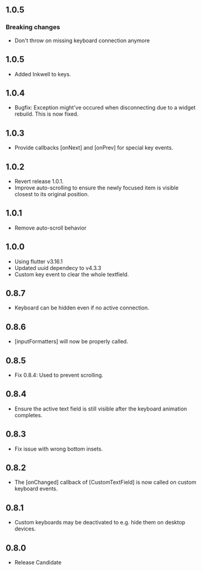 ## 1.0.5
### Breaking changes
* Don't throw on missing keyboard connection anymore

## 1.0.5
* Added Inkwell to keys.

## 1.0.4
* Bugfix: Exception might've occured when disconnecting due to a widget rebuild. This is now fixed.

## 1.0.3
* Provide callbacks [onNext] and [onPrev] for special key events.

## 1.0.2
* Revert release 1.0.1.
* Improve auto-scrolling to ensure the newly focused item is visible closest to its original
  position.

## 1.0.1
* Remove auto-scroll behavior

## 1.0.0

* Using flutter v3.16.1
* Updated uuid dependecy to v4.3.3
* Custom key event to clear the whole textfield.

## 0.8.7

* Keyboard can be hidden even if no active connection.

## 0.8.6

* [inputFormatters] will now be properly called.

## 0.8.5

* Fix 0.8.4: Used to prevent scrolling.

## 0.8.4

* Ensure the active text field is still visible after the keyboard animation completes.

## 0.8.3

* Fix issue with wrong bottom insets.

## 0.8.2

* The [onChanged] callback of [CustomTextField] is now called on custom keyboard events.

## 0.8.1

* Custom keyboards may be deactivated to e.g. hide them on desktop devices.

## 0.8.0

* Release Candidate
